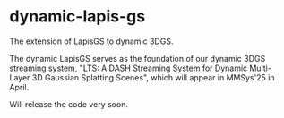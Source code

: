 # dynamic-lapis-gs

The extension of LapisGS to dynamic 3DGS. 

The dynamic LapisGS serves as the foundation of our dynamic 3DGS streaming system, "LTS: A DASH Streaming System for Dynamic Multi-Layer 3D Gaussian Splatting Scenes", which will appear in MMSys'25 in April.

Will release the code very soon.
